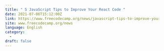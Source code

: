 ```yaml
---
title: " 5 JavaScript Tips to Improve Your React Code "
date: 2021-07-06T15:12:00Z
link: https://www.freecodecamp.org/news/javascript-tips-to-improve-your-react-code-today/?utm_medium=RSS&utm_source=news.12bit.vn
site: www.freecodecamp.org/news
language: English
category:
  -   
draft: false
---
```

